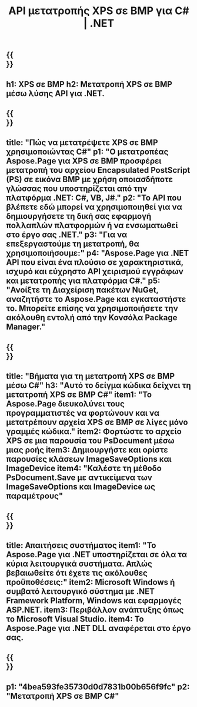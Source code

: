﻿---
translation: true
template: /_templates/_conversion-child-net.md
title: API μετατροπής XPS σε BMP για C# |  .NET
url: /net/conversion/xps-to-bmp/
description: Δείγμα κώδικα για μετατροπή XPS σε BMP C#. Χρησιμοποιήστε παράδειγμα κώδικα API για ομαδική μετατροπή αρχείων XPS σε BMP εντός VB.NET, Asp.NET ή οποιασδήποτε εφαρμογής που βασίζεται σε .NET.
informat: XPS
outformat: BMP
otherformats: XPS EPS
---

{{<section banner>}}
---
h1: XPS σε BMP
h2: Μετατροπή XPS σε BMP μέσω λύσης API για .NET.
---

{{<section overview>}}
---
title: "Πώς να μετατρέψετε XPS σε BMP χρησιμοποιώντας C#"
p1: "Ο μετατροπέας Aspose.Page για XPS σε BMP προσφέρει μετατροπή του αρχείου Encapsulated PostScript (PS) σε εικόνα BMP με χρήση οποιασδήποτε γλώσσας που υποστηρίζεται από την πλατφόρμα .NET: C#, VB, J#."
p2: "Το API που βλέπετε εδώ μπορεί να χρησιμοποιηθεί για να δημιουργήσετε τη δική σας εφαρμογή πολλαπλών πλατφορμών ή να ενσωματωθεί στο έργο σας .NET."
p3: "Για να επεξεργαστούμε τη μετατροπή, θα χρησιμοποιήσουμε:"
p4: "Aspose.Page για .NET API που είναι ένα πλούσιο σε χαρακτηριστικά, ισχυρό και εύχρηστο API χειρισμού εγγράφων και μετατροπής για πλατφόρμα C#."
p5: "Ανοίξτε τη Διαχείριση πακέτων NuGet, αναζητήστε το Aspose.Page και εγκαταστήστε το. Μπορείτε επίσης να χρησιμοποιήσετε την ακόλουθη εντολή από την Κονσόλα Package Manager."
---

{{<section feature1>}}
---
title: "Βήματα για τη μετατροπή XPS σε BMP μέσω C#"
h3: "Αυτό το δείγμα κώδικα δείχνει τη μετατροπή XPS σε BMP C#"
item1: "Το Aspose.Page διευκολύνει τους προγραμματιστές να φορτώνουν και να μετατρέπουν αρχεία XPS σε BMP σε λίγες μόνο γραμμές κώδικα."
item2: Φορτώστε το αρχείο XPS σε μια παρουσία του PsDocument μέσω μιας ροής
item3: Δημιουργήστε και ορίστε παρουσίες κλάσεων ImageSaveOptions και ImageDevice
item4: "Καλέστε τη μέθοδο PsDocument.Save με αντικείμενα των ImageSaveOptions και ImageDevice ως παραμέτρους"
---

{{<section feature2>}}
---
title: Απαιτήσεις συστήματος
item1: "Το Aspose.Page για .NET υποστηρίζεται σε όλα τα κύρια λειτουργικά συστήματα. Απλώς βεβαιωθείτε ότι έχετε τις ακόλουθες προϋποθέσεις:"
item2: Microsoft Windows ή συμβατό λειτουργικό σύστημα με .NET Framework Platform, Windows και εφαρμογές ASP.NET.
item3: Περιβάλλον ανάπτυξης όπως το Microsoft Visual Studio.
item4: Το Aspose.Page για .NET DLL αναφέρεται στο έργο σας.
---

{{<section gist>}}
---
p1: "4bea593fe35730d0d7831b00b656f9fc"
p2: "Μετατροπή XPS σε BMP C#"
---
